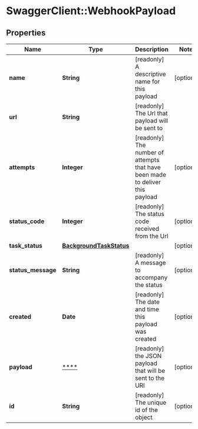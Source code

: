 # SwaggerClient::WebhookPayload

## Properties
Name | Type | Description | Notes
------------ | ------------- | ------------- | -------------
**name** | **String** | [readonly] A descriptive name for this payload | [optional] 
**url** | **String** | [readonly] The Url that payload will be sent to | 
**attempts** | **Integer** | [readonly]  The number of attempts that have been made to deliver this payload | [optional] 
**status_code** | **Integer** | [readonly] The status code received from the Url | [optional] 
**task_status** | [**BackgroundTaskStatus**](BackgroundTaskStatus.md) |  | [optional] 
**status_message** | **String** | [readonly]  A message to accompany the status | [optional] 
**created** | **Date** | [readonly]  The date and time this payload was created | [optional] 
**payload** | [****](.md) | [readonly] the JSON payload that will be sent to the URl | [optional] 
**id** | **String** | [readonly] The unique id of the object | [optional] 

